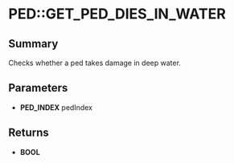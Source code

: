 # PED::GET_PED_DIES_IN_WATER

## Summary
Checks whether a ped takes damage in deep water.

## Parameters
* **PED_INDEX** pedIndex

## Returns
* **BOOL**